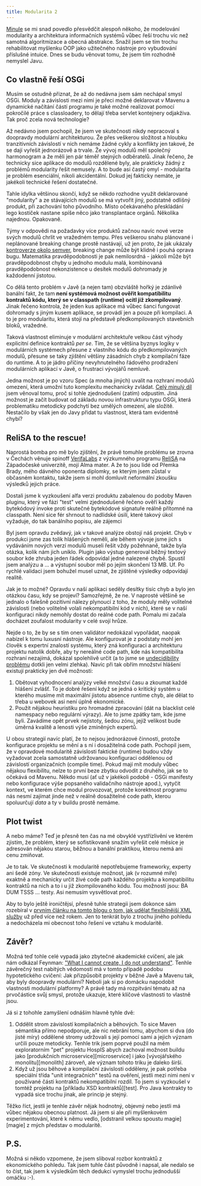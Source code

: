 ```yaml
---
title: Modularita 2
---
```


[Minule][modularita 1] se mi snad povedlo přesvědčit alespoň někoho, že modelování modularity a architektura informačních systémů vůbec řeší trochu víc než samotná algoritmizace a obecná abstrakce. Snažil jsem se tím trochu rehabilitovat myšlenku OOP jako užitečného nástroje pro vybudování příslušné intuice. Dnes se budu věnovat tomu, že jsem tím rozhodně nemyslel Javu.

## Co vlastně řeší OSGi

Musím se ostudně přiznat, že až do nedávna jsem sám nechápal smysl OSGi. Moduly a závislosti mezi nimi je přeci možné deklarovat v Mavenu a dynamické načítání částí programu je také možné realizovat pomocí pokročilé práce s classloadery, to dělají třeba servlet kontejnery odjakživa. Tak proč zcela nová technologie?

Až nedávno jsem pochopil, že jsem ve skutečnosti nikdy nepracoval s doopravdy modulární architekturou. Že přes veškerou složitost a hloubku tranzitivních závislostí v nich nemáme žádné cykly a konflikty jen takové, že se dají vyřešit jednorázově a trvale. Že vývoj modulů měl společný harmonogram a že měli jen pár téměř stejných odběratelů. ‎Jinak řečeno, že technicky sice aplikace do modulů rozdělené byly, ale prakticky žádný z problémů modularity řešit nemusely. A to bude asi častý omyl - modularita je problém esenciální, nikoli akcidentální. Dokud jej fakticky nemáte, je jakékoli technické řešení dostatečné.

Tahle idylka většinou skončí, když se někdo rozhodne využít deklarované "modularity" a ze stávajících modulů se má vytvořit jiný, podstatně odlišný produkt, při zachování toho původního. Místo očekávaného přeskládání lego kostiček nastane spíše něco jako transplantace orgánů. Několika najednou. Opakovaně.

Týmy v odpovědi na požadavky více produktů začnou navíc nové verze svých modulů chrlit ve vražedném tempu. Přes veškerou snahu plánované i neplánované breaking change prostě nastávají, už jen proto, že jak ukázaly [kontroverze okolo semver][semver], breaking change může být klidně i pouhá oprava bugu. Matematika pravděpodobnosti je pak nemilosrdná - jakkoli může být pravděpodobnost chyby u jednoho modulu malá, kombinovaná pravděpodobnost nekonzistence u desítek modulů dohromady je každodenní jistotou.

Co dělá tento problém v Javě (a nejen tam) obzvláště hořký je zdánlivě banální fakt, že tam **není systémová možnost ověřit kompatibilitu kontraktů kódu, který se v classpath (runtime) ocitl již zkompilovaný**. Jinak řečeno ‎kontrola, že jeden kus aplikace má vůbec šanci fungovat dohromady s jiným kusem aplikace, se provádí jen a pouze při kompilaci. A to je pro modularitu, která stojí na představě předkompilovaných stavebních bloků, vražedné.

Taková vlastnost eliminuje v modulární architektuře velkou část výhody explicitní definice kontraktů _per se_. Tím, že se většina byznys logiky v modulárních systémech přesune z vlastního kódu do předkompilovaných modulů, přesune se taky zjištění většiny zásadních chyb z kompilační fáze do runtime. A to je jádro příčiny nevyhnutelného řádového prodražení modulárních aplikací v Javě, o frustraci vývojářů nemluvě.

Jedna možnost je po vzoru Spec (a mnoha jiných) uvalit na rozhraní modulů omezení, která umožní tuto komplexitu mechanicky zvládat. [Celý minulý díl][modularita 1] jsem věnoval tomu, proč si tohle zjednodušení (zatím) odpustím. Jiná možnost je začít budovat od základu novou infrastrukturu typu OSGi, která problematiku metodicky podchytí bez umělých omezení, ale složitě. Nestačilo by však jen do Javy přidat tu vlastnost, která tam evidentně chybí?

## ReliSA to the rescue!

Naprostá bomba pro mě bylo zjištění, že právě tomuhle problému se zrovna v Čechách věnuje spinoff [VerifaLabs][verifalabs] z výzkumného programu [ReliSA][relisa] na Západočeské univerzitě, mojí Alma mater. A že to jsou lidé od Přemka Brady, mého dávného oponenta diplomky, se kterým jsem zůstal v občasném kontaktu, takže jsem si mohl domluvit neformální zkoušku výsledků jejich práce.

Dostali jsme k vyzkoušení alfa verzi produktu zabalenou do podoby Maven pluginu, který ve fázi "test" velmi zjednodušeně řečeno ověří každý bytekódový invoke proti skutečné bytekódové signatuře reálně přítomné na classpath. Není sice fér shrnout to nadlidské úsilí, které takový úkol vyžaduje, do tak banálního popisu, ale zájemci

Byl jsem opravdu zvědavý, jak v takové analýze obstojí náš projekt. Chyb v produkci jsme zas tolik hlášených neměli, ale během vývoje jsme jich s vydáváním nových verzí modulů museli řešit vždy požehnaně, takže byla otázka, kolik nám jich uniklo. Plugin jako výstup generoval běžný textový soubor kde zhruba jeden řádek odpovídal jedné nalezené chybě. Spustil jsem analýzu a ... a výstupní soubor měl po jejím skončení 13 MB. Uf. Po rychlé validaci jsem bohužel musel uznat, že zjištěné výsledky odpovídají realitě.

Jak je to možné? Opravdu v naší aplikaci seděly desítky tisíc chyb‎ a bylo jen otázkou času, kdy se projeví? Samozřejmě, že ne. V naprosté většině se jednalo o falešně pozitivní nálezy plynoucí z toho, že moduly měly volitelné závislosti (nebo volitelně volali nekompatibilní kód v nich), které se v naší konfiguraci nikdy nemohly dostat do reálné code path. Pomalu mi začala docházet zoufalost modularity v celé svojí hrůze.

Nejde o to, že by se s tím onen validátor nedokázal vypořádat, naopak nabízel k tomu luxusní nástroje. Ale konfigurovat je z podstaty mohl jen člověk s expertní znalostí systému, který zná konfiguraci a architekturu projektu natolik dobře, aby ty nereálné code path, kde nás kompatibilita rozhraní nezajímá, dokázal spolehlivě určit (a to jsme se [undecidibility problému][undecidibility] dotkli jen velmi zlehka). Navíc při tak obřím množství hlášení existují prakticky jen dvě možnosti:

1. Obětovat vyhodnocení analýzy velké množství času a zkoumat každé hlášení zvlášť. To je dobré řešení když se jedná o kritický systém u kterého musíme mít maximální jistotu absence runtime chyb, ale dělat to třeba u webovek asi není úplně ekonomické.
2. Použít nějakou heuristiku pro hromadné zpracování (dát na blacklist celé namespacy nebo regulární výrazy). Ale to jsme zpátky tam, kde jsme byli. Zavádíme opět prvek nejistoty, šedou zónu, jejíž velikost bude úměrná kvalitě a lenosti výše zmíněných expertů.

U obou strategií navíc platí, že to nejsou jednorázové činnosti, protože konfigurace projektu se mění a s ní i dosažitelná code path. Pochopil jsem, že v opravdové modularitě závislosti faktické (runtime) budou vždy vyžadovat zcela samostatně udržovanou konfiguraci oddělenou od závislostí organizačních (compile time). Pokud mají mít moduly vůbec nějakou flexibilitu, nelze to první beze zbytku odvodit z druhého, jak se to očekává od Mavenu. Někdo musí (ať už v jakékoli podobě - OSGi manifesty nebo konfigurace výše popsaného validačního nástroje apod.), vytyčit kontext, ve kterém chce modul provozovat, protože korektnost programu nás nesmí zajímat jinde než v reálně dosažitelné code path, kterou spoluurčují _data_ a ty v buildu prostě nemáme.

## Plot twist
A nebo máme? Teď je přesně ten čas na mé obvyklé vystřízlivění ve kterém zjistím, že problém, který se sofistikovaně snažím vyřešit celé měsíce je adresován nějakou starou, běžnou a banální praktikou, kterou nemá ani cenu zmiňovat.

Je to tak. Ve skutečnosti k modularitě nepotřebujeme frameworky, experty ani šedé zóny. Ve skutečnosti existuje možnost, jak (v rozumné míře) exaktně a mechanicky určit živé code path každého projektu a kompatibilitu kontraktů na nich a to i u již zkompilovaného kódu. Tou možností jsou: BA DUM TSSS ... testy. Asi nemusím vysvětlovat proč.

‎Aby to bylo ještě ironičtějsí, přesně tuhle strategii jsem dokonce sám rozebíral v [prvním článku na tomto blogu o tom, jak udělat flexibilnější XML služby][api vs protokol] už před více než rokem. Jen to tenkrát bylo ‎z trochu jiného pohledu a nedocházela mi obecnost toho řešení ve vztahu k modularitě.

## Závěr?

Možná teď tohle celé  vypadá jako zbytečné akademické cvičení, ale jak nám odkázal Feynman: ["What I cannot create, I do not understand"][feynman]. Tenhle závěrečný test nabitých vědomostí má v tomto případě podobu hypotetického cvičení: Jak přizpůsobit projekty v běžné Javě a Mavenu tak, aby byly doopravdy modulární? Neboli jak si po domácku napodobit vlastnosti modulární platformy? A právě tady má rozpitvání tématu až na prvočástice svůj smysl, protože ukazuje, které klíčové vlastnosti to vlastně jsou.

Já si z tohohle zamyšlení odnáším hlavně tyhle dvě:

1. Oddělit strom závislostí kompilačních a běhových. To sice Maven sémantika přímo nepodporuje, ale nic nebrání tomu, abychom si dva (do jisté míry) oddělené stromy udržovali s její pomocí sami a jejich význam určili pouze metodicky. Tenhle trik jsem poprvé použil na mém exploratorním "pet" projektu HospIS  abych zachoval možnost buildu jako [produkčních microservice][microservice] i jako‎ [vývojářského monolitu][monolith] zároveň, ale význam tohoto triku je daleko širší.
2. Když už jsou běhové a kompilační závislosti odděleny, je pak potřeba speciální třída "unit integračních" testů na ověření, jestli mezi nimi není v používané části kontraktů nekompatibilní rozdíl. To jsem si vyzkoušel v tomtéž projektu na [příkladu XSD kontraktů][test]. Pro Java kontrakty to vypadá sice trochu jinak, ale princip je stejný.

Těžko říct, jestli je tenhle závěr nějak hodnotný, objevný nebo jestli má vůbec nějakou obecnou platnost. Já jsem si ale při myšlenkovém experimentování, které k němu vedlo, [odstranil velkou spoustu magie][magie] z mých představ o modularitě.

## P.S.
Možná si někdo vzpomene, že jsem sliboval rozbor kontraktů z ekonomického pohledu. Tak jsem tuhle část původně i napsal, ale nedalo se to číst, tak jsem k výsledkům těch dedukcí vymyslel trochu jednodušší omáčku :-).

[modularita 1]: http://calavera.info/v3/blog/2017/02/26/modularita-1.html
[verifalabs]: http://www.verifalabs.com/
[semver]: https://github.com/staltz/comver
[relisa]: http://relisa.kiv.zcu.cz/
[undecidibility]: https://en.wikipedia.org/wiki/Undecidable_problem
[api vs protokol]: http://calavera.info/v3/blog/2016/02/01/generovani-modelu-z-xsd.html
[feynman]: http://archives.caltech.edu/pictures/1.10-29.jpg